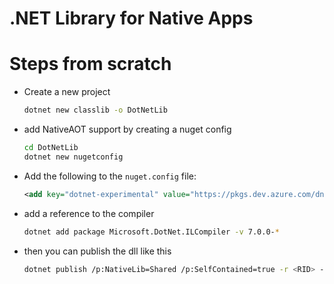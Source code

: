 # .NET Library for Native Apps

# Steps from scratch

- Create a new project
  ```sh
  dotnet new classlib -o DotNetLib
  ```
- add NativeAOT support by creating a nuget config
  ```sh
  cd DotNetLib
  dotnet new nugetconfig
  ```
- Add the following to the `nuget.config` file:
  ```xml
  <add key="dotnet-experimental" value="https://pkgs.dev.azure.com/dnceng/public/  _packaging/dotnet-experimental/nuget/v3/index.json" />
  ```
- add a reference to the compiler
  ```sh
  dotnet add package Microsoft.DotNet.ILCompiler -v 7.0.0-*
  ```
- then you can publish the dll like this
  ```sh
  dotnet publish /p:NativeLib=Shared /p:SelfContained=true -r <RID> -c <Configuration>
  ```